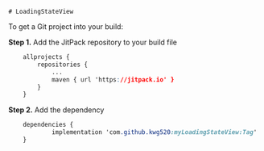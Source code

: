 ```
# LoadingStateView
```

To get a Git project into your build:

**Step 1.** Add the JitPack repository to your build file

```css
	allprojects {
		repositories {
			...
			maven { url 'https://jitpack.io' }
		}
	}
```

**Step 2.** Add the dependency

```css
	dependencies {
	        implementation 'com.github.kwg520:myLoadingStateView:Tag'
	}
```